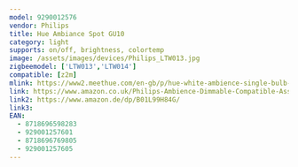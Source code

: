 ```yaml
---
model: 9290012576
vendor: Philips
title: Hue Ambiance Spot GU10
category: light
supports: on/off, brightness, colortemp
image: /assets/images/devices/Philips_LTW013.jpg
zigbeemodel: ['LTW013','LTW014']
compatible: [z2m]
mlink: https://www2.meethue.com/en-gb/p/hue-white-ambience-single-bulb-gu10/8718696598283
link: https://www.amazon.co.uk/Philips-Ambience-Dimmable-Compatible-Assistant/dp/B01L99H84G/
link2: https://www.amazon.de/dp/B01L99H84G/
link3: 
EAN: 
  - 8718696598283
  - 929001257601
  - 8718696769805
  - 929001257605
---
```

